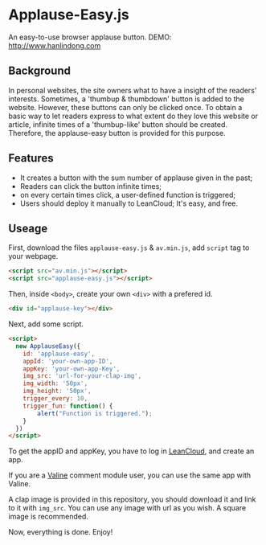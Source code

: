 # Applause-Easy.js
An easy-to-use browser applause button.
DEMO: http://www.hanlindong.com

## Background
In personal websites, the site owners what to have a insight of the readers' interests. Sometimes, a 'thumbup & thumbdown' button is added to the website. However, these buttons can only be clicked once. To obtain a basic way to let readers express to what extent do they love this website or article, infinite times of a 'thumbup-like' button should be created. Therefore, the applause-easy button is provided for this purpose.

## Features
- It creates a button with the sum number of applause given in the past;
- Readers can click the button infinite times;
- on every certain times click, a user-defined function is triggered;
- Users should deploy it manually to LeanCloud; It's easy, and free.

## Useage
First, download the files `applause-easy.js` & `av.min.js`, add `script` tag to your webpage.

``` html
<script src="av.min.js"></script>
<script src="applause-easy.js"></script>
```

Then, inside `<body>`, create your own `<div>` with a prefered id.

``` html
<div id="applause-key"></div>
```

Next, add some script.

``` html
<script>
  new ApplauseEasy({
    id: 'applause-easy',
    appId: 'your-own-app-ID',
    appKey: 'your-own-app-Key',
    img_src: 'url-for-your-clap-img',
    img_width: '50px',
    img_height: '50px',
    trigger_every: 10,
    trigger_fun: function() {
        alert("Function is triggered.");
    }
  })
</script>
```

To get the appID and appKey, you have to log in [LeanCloud](https://leancloud.cn), and create an app.

If you are a [Valine](https://valine.js.org/) comment module user, you can use the same app with Valine.

A clap image is provided in this repository, you should download it and link to it with `img_src`. You can use any image with url as you wish. A square image is recommended.

Now, everything is done. Enjoy!
